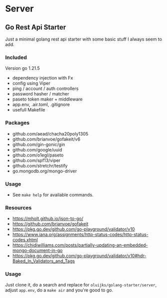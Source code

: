 # Server

## Go Rest Api Starter

Just a minimal golang rest api starter with some basic stuff I always seem to add.

### Included

Version go 1.21.5

- dependency injection with Fx
- config using Viper
- ping / account / auth controllers
- password hasher / matcher
- paseto token maker + middleware
- app.env, .air.toml, .gitignore
- usefull Makefile

### Packages

- github.com/aead/chacha20poly1305
- github.com/brianvoe/gofakeit/v6
- github.com/gin-gonic/gin
- github.com/google/uuid
- github.com/o1egl/paseto
- github.com/spf13/viper
- github.com/stretchr/testify
- go.mongodb.org/mongo-driver

### Usage

- See `make help` for available commands.

### Resources

- https://mholt.github.io/json-to-go/
- https://github.com/brianvoe/gofakeit
- https://pkg.go.dev/github.com/go-playground/validator/v10
- https://www.iana.org/assignments/http-status-codes/http-status-codes.xhtml
- https://chidiwilliams.com/posts/partially-updating-an-embedded-mongo-document-in-go
- https://pkg.go.dev/github.com/go-playground/validator/v10#hdr-Baked_In_Validators_and_Tags

### Usage

Just clone it, do a search and replace for `oluijks/golang-starter/server`, adjust `app.env`, do a `make air` and you're good to go.
